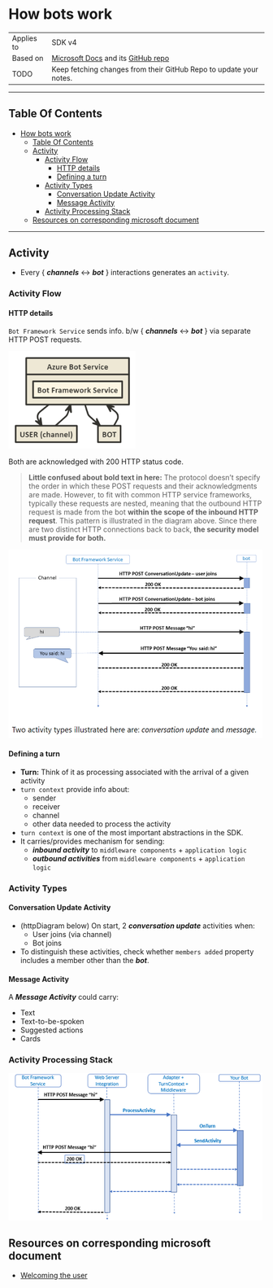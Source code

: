 # How bots work

|            |                                                                                                                                                                                                     |
| ---------- | --------------------------------------------------------------------------------------------------------------------------------------------------------------------------------------------------- |
| Applies to | SDK v4                                                                                                                                                                                              |
| Based on   | [Microsoft Docs](https://docs.microsoft.com/en-us/azure/bot-service/bot-builder-basics?view=azure-bot-service-4.0&tabs=javascript) and its [GitHub repo](https://github.com/MicrosoftDocs/bot-docs) |
| TODO       | Keep fetching changes from their GitHub Repo to update your notes.                                                                                                                                  |

---

## Table Of Contents

- [How bots work](#how-bots-work)
  - [Table Of Contents](#table-of-contents)
  - [Activity](#activity)
    - [Activity Flow](#activity-flow)
      - [HTTP details](#http-details)
      - [Defining a turn](#defining-a-turn)
    - [Activity Types](#activity-types)
      - [Conversation Update Activity](#conversation-update-activity)
      - [Message Activity](#message-activity)
    - [Activity Processing Stack](#activity-processing-stack)
  - [Resources on corresponding microsoft document](#resources-on-corresponding-microsoft-document)

---

## Activity

- Every { ***channels*** <-> ***bot*** } interactions generates an `activity`.

### Activity Flow

#### HTTP details

`Bot Framework Service` sends info. b/w { ***channels*** <-> ***bot*** } via separate HTTP POST requests.

<!-- TODO: Update the ActivityFlow.png image when you update this code
```nomnoml
[USER (channel)]->[Azure Bot Service | [Bot Framework Service]]
[Azure Bot Service | [Bot Framework Service]]->[USER (channel)]
[Azure Bot Service | [Bot Framework Service]]->[BOT]
[BOT]->[Azure Bot Service |[Bot Framework Service]]
```
-->

<!-- Extra image created since the above code doesn't render on GitHub -->
<img src="../../resources/images/ActivityFlow.png" alt="ActivityFlow" width="250"/>

Both are acknowledged with 200 HTTP status code.

> **Little confused about bold text in here:** The protocol doesn’t specify the order in which these POST requests and their acknowledgments are made. However, to fit with common HTTP service frameworks, typically these requests are nested, meaning that the outbound HTTP request is made from the bot **within the scope of the inbound HTTP request**. This pattern is illustrated in the diagram above. Since there are two distinct HTTP connections back to back, **the security model must provide for both.**

<img src="../../resources/images/ConversationUpdateandMessage.png" alt="ConversationUpdateandMessage" width="500"/>

#### Defining a turn

- **Turn:** Think of it as processing associated with the arrival of a given activity
- `turn context` provide info about:
  - sender
  - receiver
  - channel
  - other data needed to process the activity
- `turn context` is one of the most important abstractions in the SDK.
- It carries/provides mechanism for sending:
  - ***inbound activity*** to `middleware components` + `application logic`
  - ***outbound activities*** from `middleware components` + `application logic`

### Activity Types

#### Conversation Update Activity

- (httpDiagram below) On start, 2 ***conversation update*** activities when:
  - User joins (via channel)
  - Bot joins
- To distinguish these activities, check whether `members added` property includes a member other than the ***bot***.

#### Message Activity

A ***Message Activity*** could carry:

- Text
- Text-to-be-spoken
- Suggested actions
- Cards

### Activity Processing Stack

<img src="../../resources/images/bot-builder-activity-processing-stack.png" alt="ConversationUpdateandMessage" width="500"/>

## Resources on corresponding microsoft document

- [Welcoming the user](https://docs.microsoft.com/en-us/azure/bot-service/bot-builder-welcome-user?view=azure-bot-service-4.0)
